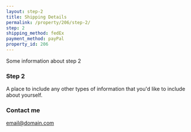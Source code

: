 ```yaml
---
layout: step-2
title: Shipping Details
permalink: /property/206/step-2/
step: 2
shipping_method: fedEx
payment_method: payPal
property_id: 206
---
```


Some information about step 2


### Step 2

A place to include any other types of information that you'd like to include about yourself.

### Contact me

[email@domain.com](mailto:email@domain.com)
